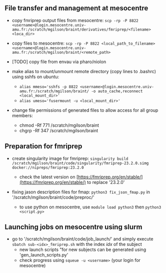 

## File transfer and management at mesocentre

- copy fmriprep output files from mesocentre: `scp -rp -P 8822 <username>@login.mesocentre.univ-amu.fr:/scratch/mgilson/braint/derivatives/fmriprep/<filename> <loca_dir>`

- copy files to mesocentre: `scp -rp -P 8822 <local_path_to_filename> <username>@login.mesocentre.univ-amu.fr:/scratch/mgilson/braint/<remote_path>`

- [TODO] copy file from envau via pharo/niolon

- make alias to mount/unmount remote directory (copy lines to .bashrc) using sshfs on ubuntu:
    - `alias mmeso='sshfs -p 8822 <username>@login.mesocentre.univ-amu.fr:/scratch/mgilson/braint/ -o auto_cache,reconnect <local_mount_dir>'`
    - `alias umeso='fusermount -u <local_mount_dir>'`

- change file permissions of generated files to allow access for all group members:
    - chmod -Rf 771 /scratch/mgilson/braint
    - chgrp -Rf 347 /scratch/mgilson/braint

## Preparation for fmriprep

- create singularity image for fmriprep: `singularity build /scratch/mgilson/braint/code/singularity/fmriprep-23.2.0.simg docker://nipreps/fmriprep:23.2.0`
    - check the latest version on [https://fmriprep.org/en/stable/](https://fmriprep.org/en/stable/) to replace '23.2.0'

- fixing jason description files for fmap: `python3 fix_json_fmap.py` in '/scratch/mgilson/braint/code/preproc/'
    - to use python on mesocentre, use `module load python3` then `python3 <script.py>`

## Launching jobs on mesocentre using slurm

- go to '/scratch/mgilson/braint/code/job_launch/' and simply execute `sbatch sub-<idx>_fmriprep.sh` with the index *idx* of the subject
    - new launch scripts "for new subjects can be generated using 'gen_launch_scripts.py'
    - check progress using `squeue -u <username>` (your login for mesocentre)
